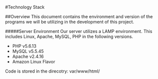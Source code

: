 #Technology Stack

##Overview
This document contains the environment and version of the programs we will be utilizing in the development of this project.

#####Server Environment
Our server utilizes a LAMP environment. This includes Linux, Apache, MySQL, PHP in the following versions. 
* PHP v5.6.13
* MySQL v5.5.45
* Apache v2.4.16
* Amazon Linux Flavor

Code is stored in the direcotry: var/www/html/
